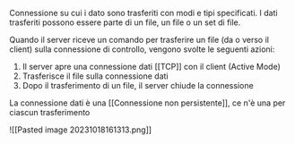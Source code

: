 Connessione su cui i dato sono trasferiti con modi e tipi specificati. I dati trasferiti possono essere parte di un file, un file o un set di file.

Quando il server riceve un comando per trasferire un file (da o verso il client) sulla connessione di controllo, vengono svolte le seguenti azioni:
1. Il server apre una connessione dati [[TCP]] con il client (Active Mode)
2. Trasferisce il file sulla connessione dati
3. Dopo il trasferimento di un file, il server chiude la connessione

La connessione dati è una [[Connessione non persistente]], ce n'è una per ciascun trasferimento

![[Pasted image 20231018161313.png]]